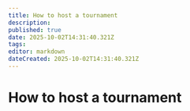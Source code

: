 ```yaml
---
title: How to host a tournament
description: 
published: true
date: 2025-10-02T14:31:40.321Z
tags: 
editor: markdown
dateCreated: 2025-10-02T14:31:40.321Z
---
```


# How to host a tournament
